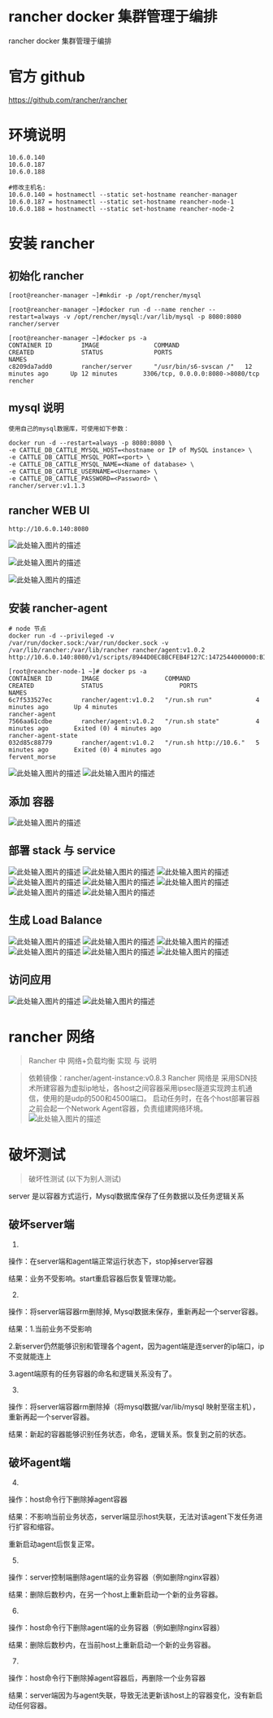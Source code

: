 # rancher docker 集群管理于编排



rancher docker 集群管理于编排

# 官方 github
https://github.com/rancher/rancher

# 环境说明

```
10.6.0.140
10.6.0.187
10.6.0.188
```
```
#修改主机名:
10.6.0.140 = hostnamectl --static set-hostname reancher-manager
10.6.0.187 = hostnamectl --static set-hostname reancher-node-1
10.6.0.188 = hostnamectl --static set-hostname reancher-node-2
```

#  安装 rancher

## 初始化 rancher

```
[root@reancher-manager ~]#mkdir -p /opt/rencher/mysql

[root@reancher-manager ~]#docker run -d --name rencher --restart=always -v /opt/rencher/mysql:/var/lib/mysql -p 8080:8080 rancher/server

[root@reancher-manager ~]#docker ps -a
CONTAINER ID        IMAGE               COMMAND                  CREATED             STATUS              PORTS                              NAMES
c8209da7add0        rancher/server      "/usr/bin/s6-svscan /"   12 minutes ago      Up 12 minutes       3306/tcp, 0.0.0.0:8080->8080/tcp   rencher
```

## mysql 说明

```
使用自己的mysql数据库，可使用如下参数：

docker run -d --restart=always -p 8080:8080 \
-e CATTLE_DB_CATTLE_MYSQL_HOST=<hostname or IP of MySQL instance> \
-e CATTLE_DB_CATTLE_MYSQL_PORT=<port> \
-e CATTLE_DB_CATTLE_MYSQL_NAME=<Name of database> \
-e CATTLE_DB_CATTLE_USERNAME=<Username> \
-e CATTLE_DB_CATTLE_PASSWORD=<Password> \
rancher/server:v1.1.3
```


## rancher WEB UI

```
http://10.6.0.140:8080
```
![此处输入图片的描述][1]

![此处输入图片的描述][2]

![此处输入图片的描述][3]


## 安装 rancher-agent

```
# node 节点
docker run -d --privileged -v /var/run/docker.sock:/var/run/docker.sock -v /var/lib/rancher:/var/lib/rancher rancher/agent:v1.0.2 http://10.6.0.140:8080/v1/scripts/8944D0EC8BCFEB4F127C:1472544000000:BIX8IC8bWsRbx60NMhka4AmxmpQ
```

```
[root@reancher-node-1 ~]# docker ps -a
CONTAINER ID        IMAGE                  COMMAND                  CREATED             STATUS                     PORTS               NAMES
6c7f533527ec        rancher/agent:v1.0.2   "/run.sh run"            4 minutes ago       Up 4 minutes                                   rancher-agent
7566aa61cdbe        rancher/agent:v1.0.2   "/run.sh state"          4 minutes ago       Exited (0) 4 minutes ago                       rancher-agent-state
032d85c88779        rancher/agent:v1.0.2   "/run.sh http://10.6."   5 minutes ago       Exited (0) 4 minutes ago                       fervent_morse

```
![此处输入图片的描述][4]
![此处输入图片的描述][5]



## 添加 容器
![此处输入图片的描述][6]



## 部署 stack 与 service
![此处输入图片的描述][7]
![此处输入图片的描述][8]
![此处输入图片的描述][9]
![此处输入图片的描述][10]
![此处输入图片的描述][11]
![此处输入图片的描述][12]
![此处输入图片的描述][13]
![此处输入图片的描述][14]


## 生成 Load Balance
![此处输入图片的描述][15]
![此处输入图片的描述][16]
![此处输入图片的描述][17]
![此处输入图片的描述][18]
![此处输入图片的描述][19]
![此处输入图片的描述][20]


## 访问应用
![此处输入图片的描述][21]
![此处输入图片的描述][22]


# rancher 网络

> Rancher 中  网络+负载均衡  实现 与 说明

>依赖镜像：rancher/agent-instance:v0.8.3
>Rancher 网络是 采用SDN技术所建容器为虚拟ip地址，各host之间容器采用ipsec隧道实现跨主机通信，使用的是udp的500和4500端口。
>启动任务时，在各个host部署容器之前会起一个Network  Agent容器，负责组建网络环境。   
![此处输入图片的描述][23]


# 破坏测试
> 破坏性测试 (以下为别人测试)

server 是以容器方式运行，Mysql数据库保存了任务数据以及任务逻辑关系


## 破坏server端

1.

操作：在server端和agent端正常运行状态下，stop掉server容器

结果：业务不受影响。start重启容器后恢复管理功能。


2.

操作：将server端容器rm删除掉, Mysql数据未保存，重新再起一个server容器。

结果：1.当前业务不受影响

2.新server仍然能够识别和管理各个agent，因为agent端是连server的ip端口，ip不变就能连上

3.agent端原有的任务容器的命名和逻辑关系没有了。

3.

操作：将server端容器rm删除掉（将mysql数据/var/lib/mysql 映射至宿主机），重新再起一个server容器。

结果：新起的容器能够识别任务状态，命名，逻辑关系。恢复到之前的状态。

 

## 破坏agent端

4.

操作：host命令行下删除掉agent容器

结果：不影响当前业务状态，server端显示host失联，无法对该agent下发任务进行扩容和缩容。

重新启动agent后恢复正常。

5.

操作：server控制端删除agent端的业务容器（例如删除nginx容器）

结果：删除后数秒内，在另一个host上重新启动一个新的业务容器。

6.

操作：host命令行下删除agent端的业务容器（例如删除nginx容器）

结果：删除后数秒内，在当前host上重新启动一个新的业务容器。

7.

操作：host命令行下删除掉agent容器后，再删除一个业务容器

结果：server端因为与agent失联，导致无法更新该host上的容器变化，没有新启动任何容器。


  [1]: http://jicki.cn/img/posts/rancher/1.png
  [2]: http://jicki.cn/img/posts/rancher/2.png
  [3]: http://jicki.cn/img/posts/rancher/3.png
  [4]: http://jicki.cn/img/posts/rancher/4.png
  [5]: http://jicki.cn/img/posts/rancher/5.png
  [6]: http://jicki.cn/img/posts/rancher/6.png
  [7]: http://jicki.cn/img/posts/rancher/7.png
  [8]: http://jicki.cn/img/posts/rancher/8.png
  [9]: http://jicki.cn/img/posts/rancher/9.png
  [10]: http://jicki.cn/img/posts/rancher/10.png
  [11]: http://jicki.cn/img/posts/rancher/11.png
  [12]: http://jicki.cn/img/posts/rancher/12.png
  [13]: http://jicki.cn/img/posts/rancher/13.png
  [14]: http://jicki.cn/img/posts/rancher/14.png
  [15]: http://jicki.cn/img/posts/rancher/15.png
  [16]: http://jicki.cn/img/posts/rancher/16.png
  [17]: http://jicki.cn/img/posts/rancher/17.png
  [18]: http://jicki.cn/img/posts/rancher/18.png
  [19]: http://jicki.cn/img/posts/rancher/19.png
  [20]: http://jicki.cn/img/posts/rancher/20.png
  [21]: http://jicki.cn/img/posts/rancher/21.png
  [22]: http://jicki.cn/img/posts/rancher/22.png
  [23]: http://jicki.cn/img/posts/rancher/23.png

